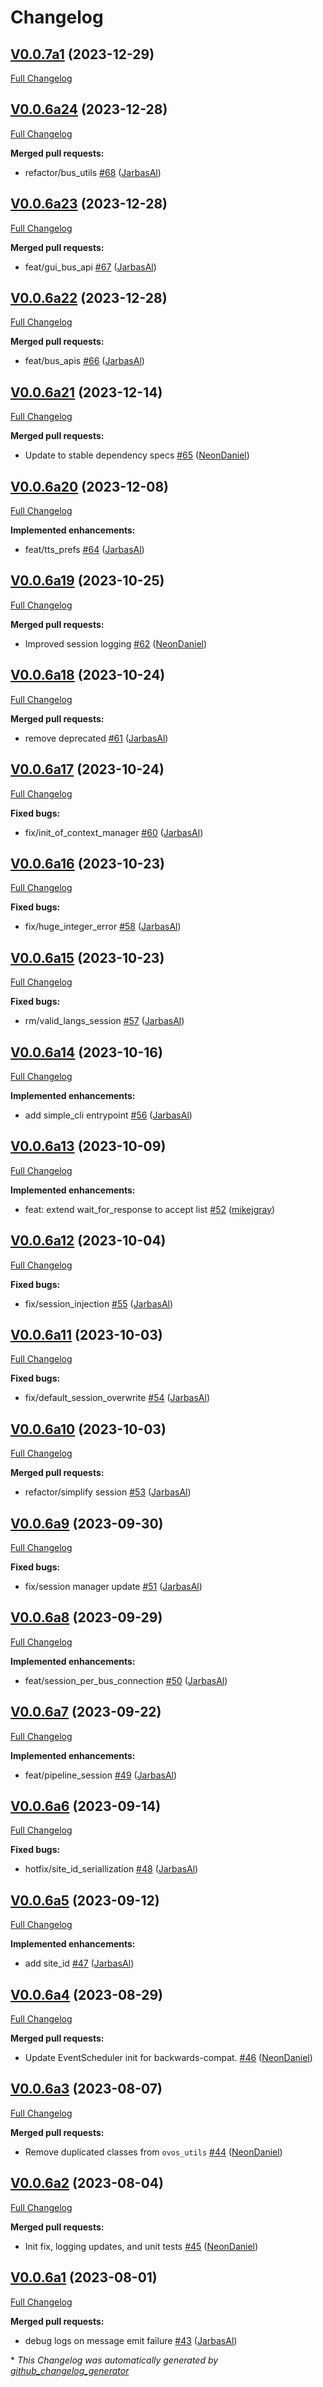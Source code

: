 # Changelog

## [V0.0.7a1](https://github.com/OpenVoiceOS/ovos-bus-client/tree/V0.0.7a1) (2023-12-29)

[Full Changelog](https://github.com/OpenVoiceOS/ovos-bus-client/compare/V0.0.6a24...V0.0.7a1)

## [V0.0.6a24](https://github.com/OpenVoiceOS/ovos-bus-client/tree/V0.0.6a24) (2023-12-28)

[Full Changelog](https://github.com/OpenVoiceOS/ovos-bus-client/compare/V0.0.6a23...V0.0.6a24)

**Merged pull requests:**

- refactor/bus\_utils [\#68](https://github.com/OpenVoiceOS/ovos-bus-client/pull/68) ([JarbasAl](https://github.com/JarbasAl))

## [V0.0.6a23](https://github.com/OpenVoiceOS/ovos-bus-client/tree/V0.0.6a23) (2023-12-28)

[Full Changelog](https://github.com/OpenVoiceOS/ovos-bus-client/compare/V0.0.6a22...V0.0.6a23)

**Merged pull requests:**

- feat/gui\_bus\_api [\#67](https://github.com/OpenVoiceOS/ovos-bus-client/pull/67) ([JarbasAl](https://github.com/JarbasAl))

## [V0.0.6a22](https://github.com/OpenVoiceOS/ovos-bus-client/tree/V0.0.6a22) (2023-12-28)

[Full Changelog](https://github.com/OpenVoiceOS/ovos-bus-client/compare/V0.0.6a21...V0.0.6a22)

**Merged pull requests:**

- feat/bus\_apis [\#66](https://github.com/OpenVoiceOS/ovos-bus-client/pull/66) ([JarbasAl](https://github.com/JarbasAl))

## [V0.0.6a21](https://github.com/OpenVoiceOS/ovos-bus-client/tree/V0.0.6a21) (2023-12-14)

[Full Changelog](https://github.com/OpenVoiceOS/ovos-bus-client/compare/V0.0.6a20...V0.0.6a21)

**Merged pull requests:**

- Update to stable dependency specs [\#65](https://github.com/OpenVoiceOS/ovos-bus-client/pull/65) ([NeonDaniel](https://github.com/NeonDaniel))

## [V0.0.6a20](https://github.com/OpenVoiceOS/ovos-bus-client/tree/V0.0.6a20) (2023-12-08)

[Full Changelog](https://github.com/OpenVoiceOS/ovos-bus-client/compare/V0.0.6a19...V0.0.6a20)

**Implemented enhancements:**

- feat/tts\_prefs [\#64](https://github.com/OpenVoiceOS/ovos-bus-client/pull/64) ([JarbasAl](https://github.com/JarbasAl))

## [V0.0.6a19](https://github.com/OpenVoiceOS/ovos-bus-client/tree/V0.0.6a19) (2023-10-25)

[Full Changelog](https://github.com/OpenVoiceOS/ovos-bus-client/compare/V0.0.6a18...V0.0.6a19)

**Merged pull requests:**

- Improved session logging [\#62](https://github.com/OpenVoiceOS/ovos-bus-client/pull/62) ([NeonDaniel](https://github.com/NeonDaniel))

## [V0.0.6a18](https://github.com/OpenVoiceOS/ovos-bus-client/tree/V0.0.6a18) (2023-10-24)

[Full Changelog](https://github.com/OpenVoiceOS/ovos-bus-client/compare/V0.0.6a17...V0.0.6a18)

**Merged pull requests:**

- remove deprecated [\#61](https://github.com/OpenVoiceOS/ovos-bus-client/pull/61) ([JarbasAl](https://github.com/JarbasAl))

## [V0.0.6a17](https://github.com/OpenVoiceOS/ovos-bus-client/tree/V0.0.6a17) (2023-10-24)

[Full Changelog](https://github.com/OpenVoiceOS/ovos-bus-client/compare/V0.0.6a16...V0.0.6a17)

**Fixed bugs:**

- fix/init\_of\_context\_manager [\#60](https://github.com/OpenVoiceOS/ovos-bus-client/pull/60) ([JarbasAl](https://github.com/JarbasAl))

## [V0.0.6a16](https://github.com/OpenVoiceOS/ovos-bus-client/tree/V0.0.6a16) (2023-10-23)

[Full Changelog](https://github.com/OpenVoiceOS/ovos-bus-client/compare/V0.0.6a15...V0.0.6a16)

**Fixed bugs:**

- fix/huge\_integer\_error [\#58](https://github.com/OpenVoiceOS/ovos-bus-client/pull/58) ([JarbasAl](https://github.com/JarbasAl))

## [V0.0.6a15](https://github.com/OpenVoiceOS/ovos-bus-client/tree/V0.0.6a15) (2023-10-23)

[Full Changelog](https://github.com/OpenVoiceOS/ovos-bus-client/compare/V0.0.6a14...V0.0.6a15)

**Fixed bugs:**

- rm/valid\_langs\_session [\#57](https://github.com/OpenVoiceOS/ovos-bus-client/pull/57) ([JarbasAl](https://github.com/JarbasAl))

## [V0.0.6a14](https://github.com/OpenVoiceOS/ovos-bus-client/tree/V0.0.6a14) (2023-10-16)

[Full Changelog](https://github.com/OpenVoiceOS/ovos-bus-client/compare/V0.0.6a13...V0.0.6a14)

**Implemented enhancements:**

- add simple\_cli entrypoint [\#56](https://github.com/OpenVoiceOS/ovos-bus-client/pull/56) ([JarbasAl](https://github.com/JarbasAl))

## [V0.0.6a13](https://github.com/OpenVoiceOS/ovos-bus-client/tree/V0.0.6a13) (2023-10-09)

[Full Changelog](https://github.com/OpenVoiceOS/ovos-bus-client/compare/V0.0.6a12...V0.0.6a13)

**Implemented enhancements:**

- feat: extend wait\_for\_response to accept list [\#52](https://github.com/OpenVoiceOS/ovos-bus-client/pull/52) ([mikejgray](https://github.com/mikejgray))

## [V0.0.6a12](https://github.com/OpenVoiceOS/ovos-bus-client/tree/V0.0.6a12) (2023-10-04)

[Full Changelog](https://github.com/OpenVoiceOS/ovos-bus-client/compare/V0.0.6a11...V0.0.6a12)

**Fixed bugs:**

- fix/session\_injection [\#55](https://github.com/OpenVoiceOS/ovos-bus-client/pull/55) ([JarbasAl](https://github.com/JarbasAl))

## [V0.0.6a11](https://github.com/OpenVoiceOS/ovos-bus-client/tree/V0.0.6a11) (2023-10-03)

[Full Changelog](https://github.com/OpenVoiceOS/ovos-bus-client/compare/V0.0.6a10...V0.0.6a11)

**Fixed bugs:**

- fix/default\_session\_overwrite [\#54](https://github.com/OpenVoiceOS/ovos-bus-client/pull/54) ([JarbasAl](https://github.com/JarbasAl))

## [V0.0.6a10](https://github.com/OpenVoiceOS/ovos-bus-client/tree/V0.0.6a10) (2023-10-03)

[Full Changelog](https://github.com/OpenVoiceOS/ovos-bus-client/compare/V0.0.6a9...V0.0.6a10)

**Merged pull requests:**

- refactor/simplify session [\#53](https://github.com/OpenVoiceOS/ovos-bus-client/pull/53) ([JarbasAl](https://github.com/JarbasAl))

## [V0.0.6a9](https://github.com/OpenVoiceOS/ovos-bus-client/tree/V0.0.6a9) (2023-09-30)

[Full Changelog](https://github.com/OpenVoiceOS/ovos-bus-client/compare/V0.0.6a8...V0.0.6a9)

**Fixed bugs:**

- fix/session manager update [\#51](https://github.com/OpenVoiceOS/ovos-bus-client/pull/51) ([JarbasAl](https://github.com/JarbasAl))

## [V0.0.6a8](https://github.com/OpenVoiceOS/ovos-bus-client/tree/V0.0.6a8) (2023-09-29)

[Full Changelog](https://github.com/OpenVoiceOS/ovos-bus-client/compare/V0.0.6a7...V0.0.6a8)

**Implemented enhancements:**

- feat/session\_per\_bus\_connection [\#50](https://github.com/OpenVoiceOS/ovos-bus-client/pull/50) ([JarbasAl](https://github.com/JarbasAl))

## [V0.0.6a7](https://github.com/OpenVoiceOS/ovos-bus-client/tree/V0.0.6a7) (2023-09-22)

[Full Changelog](https://github.com/OpenVoiceOS/ovos-bus-client/compare/V0.0.6a6...V0.0.6a7)

**Implemented enhancements:**

- feat/pipeline\_session [\#49](https://github.com/OpenVoiceOS/ovos-bus-client/pull/49) ([JarbasAl](https://github.com/JarbasAl))

## [V0.0.6a6](https://github.com/OpenVoiceOS/ovos-bus-client/tree/V0.0.6a6) (2023-09-14)

[Full Changelog](https://github.com/OpenVoiceOS/ovos-bus-client/compare/V0.0.6a5...V0.0.6a6)

**Fixed bugs:**

- hotfix/site\_id\_seriallization [\#48](https://github.com/OpenVoiceOS/ovos-bus-client/pull/48) ([JarbasAl](https://github.com/JarbasAl))

## [V0.0.6a5](https://github.com/OpenVoiceOS/ovos-bus-client/tree/V0.0.6a5) (2023-09-12)

[Full Changelog](https://github.com/OpenVoiceOS/ovos-bus-client/compare/V0.0.6a4...V0.0.6a5)

**Implemented enhancements:**

- add site\_id [\#47](https://github.com/OpenVoiceOS/ovos-bus-client/pull/47) ([JarbasAl](https://github.com/JarbasAl))

## [V0.0.6a4](https://github.com/OpenVoiceOS/ovos-bus-client/tree/V0.0.6a4) (2023-08-29)

[Full Changelog](https://github.com/OpenVoiceOS/ovos-bus-client/compare/V0.0.6a3...V0.0.6a4)

**Merged pull requests:**

- Update EventScheduler init for backwards-compat. [\#46](https://github.com/OpenVoiceOS/ovos-bus-client/pull/46) ([NeonDaniel](https://github.com/NeonDaniel))

## [V0.0.6a3](https://github.com/OpenVoiceOS/ovos-bus-client/tree/V0.0.6a3) (2023-08-07)

[Full Changelog](https://github.com/OpenVoiceOS/ovos-bus-client/compare/V0.0.6a2...V0.0.6a3)

**Merged pull requests:**

- Remove duplicated classes from `ovos_utils` [\#44](https://github.com/OpenVoiceOS/ovos-bus-client/pull/44) ([NeonDaniel](https://github.com/NeonDaniel))

## [V0.0.6a2](https://github.com/OpenVoiceOS/ovos-bus-client/tree/V0.0.6a2) (2023-08-04)

[Full Changelog](https://github.com/OpenVoiceOS/ovos-bus-client/compare/V0.0.6a1...V0.0.6a2)

**Merged pull requests:**

- Init fix, logging updates, and unit tests [\#45](https://github.com/OpenVoiceOS/ovos-bus-client/pull/45) ([NeonDaniel](https://github.com/NeonDaniel))

## [V0.0.6a1](https://github.com/OpenVoiceOS/ovos-bus-client/tree/V0.0.6a1) (2023-08-01)

[Full Changelog](https://github.com/OpenVoiceOS/ovos-bus-client/compare/V0.0.5...V0.0.6a1)

**Merged pull requests:**

- debug logs on message emit failure [\#43](https://github.com/OpenVoiceOS/ovos-bus-client/pull/43) ([JarbasAl](https://github.com/JarbasAl))



\* *This Changelog was automatically generated by [github_changelog_generator](https://github.com/github-changelog-generator/github-changelog-generator)*
